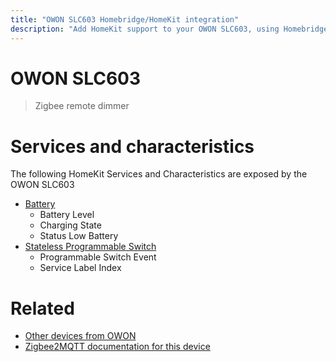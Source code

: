 ```yaml
---
title: "OWON SLC603 Homebridge/HomeKit integration"
description: "Add HomeKit support to your OWON SLC603, using Homebridge, Zigbee2MQTT and homebridge-z2m."
---
```

<!---
This file has been GENERATED using src/docgen/docgen.ts
DO NOT EDIT THIS FILE MANUALLY!
-->
# OWON SLC603
> Zigbee remote dimmer


# Services and characteristics
The following HomeKit Services and Characteristics are exposed by
the OWON SLC603

* [Battery](../../battery.md)
  * Battery Level
  * Charging State
  * Status Low Battery
* [Stateless Programmable Switch](../../action.md)
  * Programmable Switch Event
  * Service Label Index


# Related
* [Other devices from OWON](../index.md#owon)
* [Zigbee2MQTT documentation for this device](https://www.zigbee2mqtt.io/devices/SLC603.html)